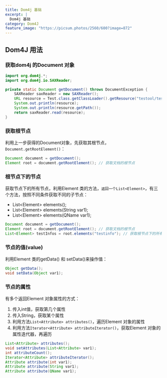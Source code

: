```yaml
---
title: Dom4j 基础
excerpt: |
  Dom4j 基础
category: Dom4J
feature_image: "https://picsum.photos/2560/600?image=872"
---
```

## Dom4J 用法 ##

### 获取dom4j 的Document 对象

```java
import org.dom4j.*;
import org.dom4j.io.SAXReader;

private static Document getDocument() throws DocumentException {
    SAXReader saxReader = new SAXReader();
    URL resource = Test.class.getClassLoader().getResource("testool/testool.xml");
    System.out.println(resource);
    System.out.println(resource.getPath());
    return saxReader.read(resource);
}
```

### 获取根节点

利用上一步获得的Document对象，先获取其根节点，`Document.getRootElement()`：

```java
Document document = getDocument();
Element root = document.getRootElement(); // 获取文档的根节点
```

### 根节点下的节点

获取节点下的所有节点，利用Element 类的方法，`返回一个List<Element>`，有三个方法，按照不同条件获取不同的子节点：

- List\<Element\> elements();
- List\<Element\> elements(String var1);
- List\<Element\> elements(QName var1);

```java
Document document = getDocument();
Element root = document.getRootElement(); // 获取文档的根节点
List<Element> testInfos = root.elements("testinfo"); // 获取根节点下的所有<testinfo> 节点
```

### 节点的值(value)

利用Element 类的getData() 和 setData()来操作值：

```java
Object getData();
void setData(Object var1);
```

### 节点的属性

有多个返回Element 对象属性的方式：

1. 传入int值，获取第几个属性
2. 传入String，获取某个属性
3. 利用方法`List<Attribute> attributes()`，遍历Element 对象的属性
4. 利用方法`Iterator<Attribute> attributeIterator()`，获取Element 对象的属性迭代器，再遍历

```java
List<Attribute> attributes();
void setAttributes(List<Attribute> var1);
int attributeCount();
Iterator<Attribute> attributeIterator();
Attribute attribute(int var1);
Attribute attribute(String var1);
Attribute attribute(QName var1);
```

